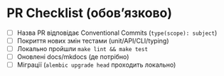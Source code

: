 # PR Checklist (обовʼязково)
- [ ] Назва PR відповідає Conventional Commits (`type(scope): subject`)
- [ ] Покриття нових змін тестами (unit/API/CLI/typing)
- [ ] Локально пройшли `make lint && make test`
- [ ] Оновлені docs/mkdocs (де потрібно)
- [ ] Міграції (`alembic upgrade head` проходить локально)
